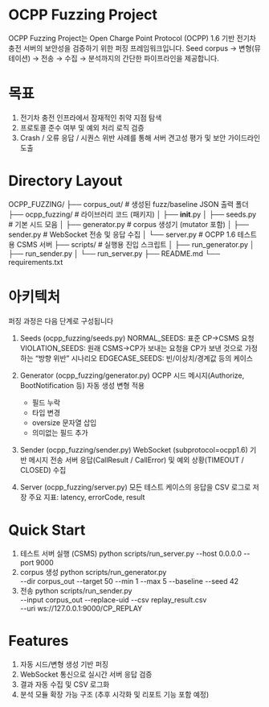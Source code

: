 # OCPP Fuzzing Project
OCPP Fuzzing Project는 Open Charge Point Protocol (OCPP) 1.6 기반 전기차 충전 서버의 보안성을 검증하기 위한 퍼징 프레임워크입니다.
Seed corpus → 변형(뮤테이션) → 전송 → 수집 → 분석까지의 간단한 파이프라인을 제공합니다.

# 목표
1) 전기차 충전 인프라에서 잠재적인 취약 지점 탐색
2) 프로토콜 준수 여부 및 예외 처리 로직 검증
3) Crash / 오류 응답 / 시퀀스 위반 사례를 통해 서버 견고성 평가 및 보안 가이드라인 도출

# Directory Layout
OCPP_FUZZING/
├── corpus_out/                 # 생성된 fuzz/baseline JSON 출력 폴더
├── ocpp_fuzzing/               # 라이브러리 코드 (패키지)
│   ├── __init__.py
│   ├── seeds.py                # 기본 시드 모음
│   ├── generator.py            # corpus 생성기 (mutator 포함)
│   ├── sender.py               # WebSocket 전송 및 응답 수집
│   └── server.py               # OCPP 1.6 테스트용 CSMS 서버
├── scripts/                    # 실행용 진입 스크립트
│   ├── run_generator.py
│   ├── run_sender.py
│   └── run_server.py
├── README.md
└── requirements.txt

# 아키텍처
퍼징 과정은 다음 단계로 구성됩니다
1) Seeds (ocpp_fuzzing/seeds.py)
  NORMAL_SEEDS: 표준 CP→CSMS 요청
  VIOLATION_SEEDS: 원래 CSMS→CP가 보내는 요청을 CP가 보낸 것으로 가정하는 “방향 위반” 시나리오
  EDGECASE_SEEDS: 빈/이상치/경계값 등의 케이스

2) Generator (ocpp_fuzzing/generator.py)
  OCPP 시드 메시지(Authorize, BootNotification 등) 자동 생성
  변형 적용
    - 필드 누락
    - 타입 변경
    - oversize 문자열 삽입
    - 의미없는 필드 추가

3) Sender (ocpp_fuzzing/sender.py)
  WebSocket (subprotocol=ocpp1.6) 기반 메시지 전송
  서버 응답(CallResult / CallError) 및 예외 상황(TIMEOUT / CLOSED) 수집

4) Server (ocpp_fuzzing/server.py)
  모든 테스트 케이스의 응답을 CSV 로그로 저장
  주요 지표: latency, errorCode, result

# Quick Start
1) 테스트 서버 실행 (CSMS)
python scripts/run_server.py --host 0.0.0.0 --port 9000
2) corpus 생성
python scripts/run_generator.py \
  --dir corpus_out --target 50 --min 1 --max 5 --baseline --seed 42
3) 전송
python scripts/run_sender.py \
  --input corpus_out --replace-uid --csv replay_result.csv \
  --uri ws://127.0.0.1:9000/CP_REPLAY

# Features
1) 자동 시드/변형 생성 기반 퍼징
2) WebSocket 통신으로 실시간 서버 응답 검증
3) 결과 자동 수집 및 CSV 로그화
4) 분석 모듈 확장 가능 구조 (추후 시각화 및 리포트 기능 포함 예정)
